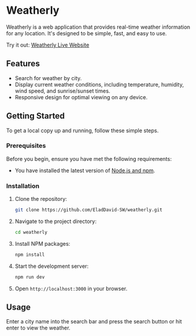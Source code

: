 
# Weatherly

Weatherly is a web application that provides real-time weather information for any location. It's designed to be simple, fast, and easy to use.

Try it out: [Weatherly Live Website](https://main--calm-ganache-7f564a.netlify.app/)

## Features

- Search for weather by city.
- Display current weather conditions, including temperature, humidity, wind speed, and sunrise/sunset times.
- Responsive design for optimal viewing on any device.

## Getting Started

To get a local copy up and running, follow these simple steps.

### Prerequisites

Before you begin, ensure you have met the following requirements:
- You have installed the latest version of [Node.js and npm](https://nodejs.org/).

### Installation

1. Clone the repository:
   ```sh
   git clone https://github.com/EladDavid-SW/weatherly.git
   ```
2. Navigate to the project directory:
   ```sh
   cd weatherly
   ```
3. Install NPM packages:
   ```sh
   npm install
   ```
4. Start the development server:
   ```sh
   npm run dev
   ```
5. Open `http://localhost:3000` in your browser.

## Usage

Enter a city name into the search bar and press the search button or hit enter to view the weather.
